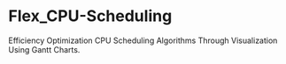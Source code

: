 # Flex_CPU-Scheduling
Efficiency Optimization CPU Scheduling Algorithms Through Visualization Using Gantt Charts. 
